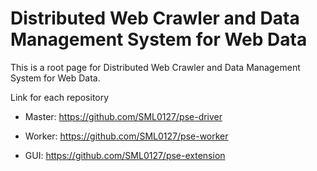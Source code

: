 # Distributed Web Crawler and Data Management System for Web Data


This is a root page for Distributed Web Crawler and Data Management System for Web Data.


Link for each repository
 - Master: https://github.com/SML0127/pse-driver

 - Worker: https://github.com/SML0127/pse-worker

 - GUI: https://github.com/SML0127/pse-extension

